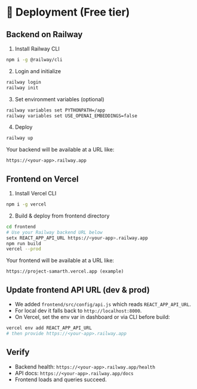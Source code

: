 # 🚀 Deployment (Free tier)

## Backend on Railway
1. Install Railway CLI
```bash
npm i -g @railway/cli
```
2. Login and initialize
```bash
railway login
railway init
```
3. Set environment variables (optional)
```bash
railway variables set PYTHONPATH=/app
railway variables set USE_OPENAI_EMBEDDINGS=false
```
4. Deploy
```bash
railway up
```
Your backend will be available at a URL like:
```
https://<your-app>.railway.app
```

## Frontend on Vercel
1. Install Vercel CLI
```bash
npm i -g vercel
```
2. Build & deploy from frontend directory
```bash
cd frontend
# Use your Railway backend URL below
setx REACT_APP_API_URL https://<your-app>.railway.app
npm run build
vercel --prod
```
Your frontend will be available at a URL like:
```
https://project-samarth.vercel.app (example)
```

## Update frontend API URL (dev & prod)
- We added `frontend/src/config/api.js` which reads `REACT_APP_API_URL`.
- For local dev it falls back to `http://localhost:8000`.
- On Vercel, set the env var in dashboard or via CLI before build:
```bash
vercel env add REACT_APP_API_URL
# then provide https://<your-app>.railway.app
```

## Verify
- Backend health: `https://<your-app>.railway.app/health`
- API docs: `https://<your-app>.railway.app/docs`
- Frontend loads and queries succeed.
